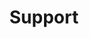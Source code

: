 ---
layout: page
title: Support
permalink: /support/
imports:
  - name: jquery
    load: first
  - name: tether
    load: first
  - name: bootstrap-css
    load: first
  - name: bootstrap-js
    load: last
style: _page
---